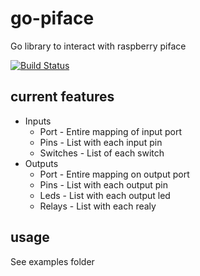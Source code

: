 go-piface
=========

Go library to interact with raspberry piface

[![Build Status](https://travis-ci.org/luismesas/go-piface.png)](https://travis-ci.org/luismesas/go-piface)

current features
----------------

* Inputs
	* Port - Entire mapping of input port
	* Pins - List with each input pin
	* Switches - List of each switch
* Outputs
	* Port - Entire mapping on output port
	* Pins - List with each output pin
	* Leds - List with each output led
	* Relays - List with each realy

usage
-----

See examples folder

